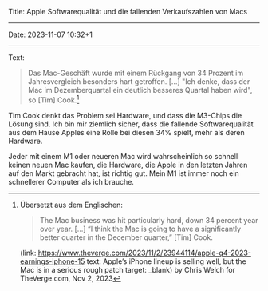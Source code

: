 Title: Apple Softwarequalität und die fallenden Verkaufszahlen von Macs

----

Date: 2023-11-07 10:32+1

----

Text:

> Das Mac-Geschäft wurde mit einem Rückgang von 34 Prozent im Jahresvergleich besonders hart getroffen. [...] "Ich denke, dass der Mac im Dezemberquartal ein deutlich besseres Quartal haben wird", so [Tim] <nobr>Cook.[^quote]</nobr>

[^quote]:
	Übersetzt aus dem Englischen:
	
	> The Mac business was hit particularly hard, down 34 percent year over year. […] “I think the Mac is going to have a significantly better quarter in the December quarter,” [Tim] Cook.

	(link: https://www.theverge.com/2023/11/2/23944114/apple-q4-2023-earnings-iphone-15 text: Apple’s iPhone lineup is selling well, but the Mac is in a serious rough patch target: _blank) by Chris Welch for TheVerge.com, Nov 2, 2023

Tim Cook denkt das Problem sei Hardware, und dass die M3-Chips die Lösung sind. Ich bin mir ziemlich sicher, dass die fallende Softwarequalität aus dem Hause Apples eine Rolle bei diesen 34% spielt, mehr als deren Hardware.

Jeder mit einem M1 oder neueren Mac wird wahrscheinlich so schnell keinen neuen Mac kaufen, die Hardware, die Apple in den letzten Jahren auf den Markt gebracht hat, ist richtig gut. Mein M1 ist immer noch ein schnellerer Computer als ich brauche.
